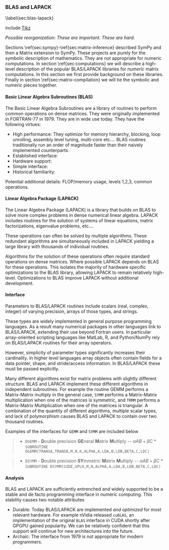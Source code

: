
### BLAS and LAPACK

\label{sec:blas-lapack}

include [Tikz](tikz_computation.md)

*Possible reorganization: These are important.  These are hard.*

Sections \ref{sec:sympy}-\ref{sec:matrix-inference} described SymPy and then a Matrix extension to SymPy.  These projects are purely for the symbolic description of mathematics.  They are not appropriate for numeric computations.  In section \ref{sec:computations} we will describe a high-level description of the popular BLAS/LAPACK libraries for *numeric* matrix computations.  In this section we first provide background on these libraries.  Finally in section \ref{sec:matrix-compilation} we will tie the symbolic and numeric pieces together.

#### Basic Linear Algebra Subroutines (BLAS)

The Basic Linear Algebra Subroutines are a library of routines to perform common operations on dense matrices.  They were originally implemented in FORTRAN-77 in 1979.  They are in wide use today.  They have the following virtues:

*   High performance:  They optimize for memory hierarchy, blocking, loop unrolling, assembly level tuning, multi-core etc....  BLAS routines traditionally run an order of magnitude faster than their naively implemented counterparts.
*   Established interface:  
*   Hardware support:
*   Simple interface:  
*   Historical familiarity: 

Potential additional details: FLOP/memory usage, levels 1,2,3, common operations.


#### Linear Algebra Package (LAPACK)

The Linear Algebra Package (LAPACK) is a library that builds on BLAS to solve more complex problems in dense numerical linear algebra.  LAPACK includes routines for the solution of systems of linear equations, matrix factorizations, eigenvalue problems, etc....

These operations can often be solved by multiple algorithms.  These redundant algorithms are simultaneously included in LAPACK yielding a large library with thousands of individual routines.

Algorithms for the solution of these operations often require standard operations on dense matrices.  Where possible LAPACK depends on BLAS for these operations.  This isolates the majority of hardware specific optimizations to the BLAS library, allowing LAPACK to remain relatively high-level.  Optimizations to BLAS improve LAPACK without additional development.


#### Interface

Parameters to BLAS/LAPACK routines include scalars (real, complex, integer) of varying precision, arrays of those types, and strings.  

These types are widely implemented in general purpose programming languages.  As a result many numerical packages in other languages link to BLAS/LAPACK, extending their use beyond Fortran users.  In particular array-oriented scripting languages like MatLab, R, and Python/NumPy rely on BLAS/LAPACK routines for their array operators.

However, simplicity of parameter types significantly increases their cardinality.  In higher level languages array objects often contain fields for a data pointer, shape, and stride/access information.  In BLAS/LAPACK these must be passed explicitly.

Many different algorithms exist for matrix problems with slightly different structure.  BLAS and LAPACK implement these different algorithms in independent subroutines.  For example the routine GEMM performs a Matrix-Matrix multiply in the general case, `SYMM` performs a Matrix-Matrix multiplication when one of the matrices is symmetric, and `TRMM` performs a Matrix-Matrix Multiplication when one of the matrices is triangular.  A combination of the quantity of different algorithms, multiple scalar types, and lack of polymorphism causes BLAS and LAPACK to contain over two thousand routines.

Examples of the interfaces for `GEMM` and `SYMM` are included below

>*  `DGEMM` - **D**ouble precision **GE**neral **M**atrix **M**ultiply -- $\alpha A B + \beta C$
    *   `SUBROUTINE DGEMM(TRANSA,TRANSB,M,N,K,ALPHA,A,LDA,B,LDB,BETA,C,LDC)`

>*  `DSYMM` - **D**ouble precision **SY**mmetric **M**atrix **M**ultiply -- $\alpha A B + \beta C$
    *   `SUBROUTINE DSYMM(SIDE,UPLO,M,N,ALPHA,A,LDA,B,LDB,BETA,C,LDC)`


#### Analysis

BLAS and LAPACK are sufficiently entrenched and widely supported to be a stable and de facto programming interface in numeric computing.  This stability causes two notable attributes 

*   Durable: Today BLAS/LAPACK are implemented *and optimized* for most relevant hardware.  For example nVidia released `cuBLAS`, an implementation of the original `BLAS` interface in CUDA shortly after GPGPU gained popularity.  We can be relatively confident that this support will continue for new architectures into the future.
*   Archaic: The interface from 1979 is not appropriate for modern programmers.
